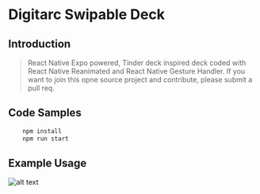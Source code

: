 # Digitarc Swipable Deck

## Introduction

> React Native Expo powered, Tinder deck inspired deck coded with React Native Reanimated and React Native Gesture Handler. If you want to join this opne source project and contribute, please submit a pull req.

## Code Samples

```bash
    npm install
    npm run start

```

## Example Usage

![alt text](https://github.com/berkelmas/reactNativeTinder/blob/master/tinderclone.gif)
